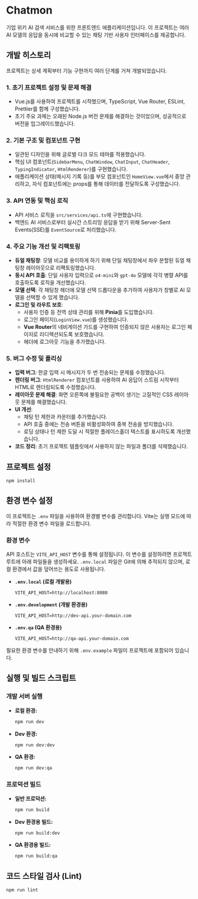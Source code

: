 # Chatmon

기업 위키 AI 검색 서비스를 위한 프론트엔드 애플리케이션입니다. 이 프로젝트는 여러 AI 모델의 응답을 동시에 비교할 수 있는 채팅 기반 사용자 인터페이스를 제공합니다.

## 개발 히스토리

프로젝트는 상세 계획부터 기능 구현까지 여러 단계를 거쳐 개발되었습니다.

### 1. 초기 프로젝트 설정 및 문제 해결
- Vue.js를 사용하여 프로젝트를 시작했으며, TypeScript, Vue Router, ESLint, Prettier를 함께 구성했습니다.
- 초기 주요 과제는 오래된 Node.js 버전 문제를 해결하는 것이었으며, 성공적으로 버전을 업그레이드했습니다.

### 2. 기본 구조 및 컴포넌트 구현
- 일관된 디자인을 위해 글로벌 다크 모드 테마를 적용했습니다.
- 핵심 UI 컴포넌트(`SidebarMenu`, `ChatWindow`, `ChatInput`, `ChatHeader`, `TypingIndicator`, `HtmlRenderer`)를 구현했습니다.
- 애플리케이션 상태(메시지 기록 등)를 부모 컴포넌트인 `HomeView.vue`에서 중앙 관리하고, 자식 컴포넌트에는 props를 통해 데이터를 전달하도록 구성했습니다.

### 3. API 연동 및 핵심 로직
- API 서비스 로직을 `src/services/api.ts`에 구현했습니다.
- 백엔드 AI 서비스로부터 실시간 스트리밍 응답을 받기 위해 Server-Sent Events(SSE)를 `EventSource`로 처리했습니다.

### 4. 주요 기능 개선 및 리팩토링
- **듀얼 채팅창**: 모델 비교를 용이하게 하기 위해 단일 채팅창에서 좌우 분할된 듀얼 채팅창 레이아웃으로 리팩토링했습니다.
- **동시 API 호출**: 단일 사용자 입력으로 `o4-mini`와 `gpt-4o` 모델에 각각 병렬 API를 호출하도록 로직을 개선했습니다.
- **모델 선택**: 각 채팅창 헤더에 모델 선택 드롭다운을 추가하여 사용자가 창별로 AI 모델을 선택할 수 있게 했습니다.
- **로그인 및 라우트 보호**:
    - 사용자 인증 등 전역 상태 관리를 위해 **Pinia**를 도입했습니다.
    - 로그인 페이지(`LoginView.vue`)를 생성했습니다.
    - **Vue Router**의 네비게이션 가드를 구현하여 인증되지 않은 사용자는 로그인 페이지로 리디렉션되도록 보호했습니다.
    - 헤더에 로그아웃 기능을 추가했습니다.

### 5. 버그 수정 및 폴리싱
- **입력 버그**: 한글 입력 시 메시지가 두 번 전송되는 문제를 수정했습니다.
- **렌더링 버그**: `HtmlRenderer` 컴포넌트를 사용하여 AI 응답이 스트림 시작부터 HTML로 렌더링되도록 수정했습니다.
- **레이아웃 문제 해결**: 화면 오른쪽에 불필요한 공백이 생기는 고질적인 CSS 레이아웃 문제를 해결했습니다.
- **UI 개선**:
    - 채팅 턴 제한과 카운터를 추가했습니다.
    - API 호출 중에는 전송 버튼을 비활성화하여 중복 전송을 방지했습니다.
    - 로딩 상태나 턴 제한 도달 시 적절한 플레이스홀더 텍스트를 표시하도록 개선했습니다.
- **코드 정리**: 초기 프로젝트 템플릿에서 사용하지 않는 파일과 폴더를 삭제했습니다.

## 프로젝트 설정

```sh
npm install
```

## 환경 변수 설정

이 프로젝트는 `.env` 파일을 사용하여 환경별 변수를 관리합니다. Vite는 실행 모드에 따라 적절한 환경 변수 파일을 로드합니다.

### 환경 변수

API 호스트는 `VITE_API_HOST` 변수를 통해 설정됩니다. 이 변수를 설정하려면 프로젝트 루트에 아래 파일들을 생성하세요. `.env.local` 파일은 Git에 의해 추적되지 않으며, 로컬 환경에서 값을 덮어쓰는 용도로 사용됩니다.

- **`.env.local` (로컬 개발용)**
  ```
  VITE_API_HOST=http://localhost:8080
  ```
- **`.env.development` (개발 환경용)**
  ```
  VITE_API_HOST=http://dev-api.your-domain.com
  ```
- **`.env.qa` (QA 환경용)**
  ```
  VITE_API_HOST=http://qa-api.your-domain.com
  ```

필요한 환경 변수를 안내하기 위해 `.env.example` 파일이 프로젝트에 포함되어 있습니다.

## 실행 및 빌드 스크립트

### 개발 서버 실행

- **로컬 환경:**
  ```sh
  npm run dev
  ```
- **Dev 환경:**
  ```sh
  npm run dev:dev
  ```
- **QA 환경:**
  ```sh
  npm run dev:qa
  ```

### 프로덕션 빌드

- **일반 프로덕션:**
  ```sh
  npm run build
  ```
- **Dev 환경용 빌드:**
  ```sh
  npm run build:dev
  ```
- **QA 환경용 빌드:**
  ```sh
  npm run build:qa
  ```

## 코드 스타일 검사 (Lint)

```sh
npm run lint
```